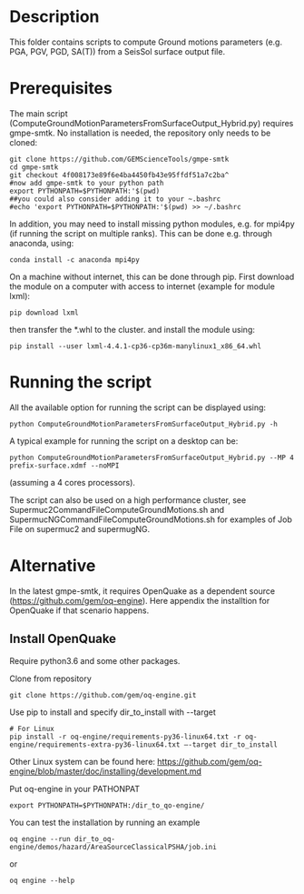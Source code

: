 
# Description

This folder contains scripts to compute Ground motions parameters (e.g. PGA, PGV, PGD, SA(T)) from a SeisSol surface output file.

# Prerequisites

The main script (ComputeGroundMotionParametersFromSurfaceOutput_Hybrid.py) requires gmpe-smtk. No installation is needed, the repository only needs to be cloned:

```
git clone https://github.com/GEMScienceTools/gmpe-smtk
cd gmpe-smtk
git checkout 4f008173e89f6e4ba4450fb43e95ffdf51a7c2ba^
#now add gmpe-smtk to your python path
export PYTHONPATH=$PYTHONPATH:'$(pwd)
##you could also consider adding it to your ~.bashrc
#echo 'export PYTHONPATH=$PYTHONPATH:'$(pwd) >> ~/.bashrc

```

In addition, you may need to install missing python modules, e.g. for mpi4py (if running the script on multiple ranks). This can be done e.g. through anaconda, using:

```
conda install -c anaconda mpi4py
```
On a machine without internet, this can be done through pip. First download the module on a computer with access to internet (example for module lxml):

```
pip download lxml
```

then transfer the \*.whl to the cluster. and install the module using:
```
pip install --user lxml-4.4.1-cp36-cp36m-manylinux1_x86_64.whl
```


# Running the script
 
All the available option for running the script can be displayed using:

```
python ComputeGroundMotionParametersFromSurfaceOutput_Hybrid.py -h
```

A typical example for running the script on a desktop can be:
```
python ComputeGroundMotionParametersFromSurfaceOutput_Hybrid.py --MP 4 prefix-surface.xdmf --noMPI
```
(assuming a 4 cores processors).

The script can also be used on a high performance cluster, see Supermuc2CommandFileComputeGroundMotions.sh and SupermucNGCommandFileComputeGroundMotions.sh for examples of Job File on supermuc2 and supermugNG.

# Alternative

In the latest gmpe-smtk, it requires OpenQuake as a dependent source (https://github.com/gem/oq-engine). Here appendix the installtion for OpenQuake if that scenario happens.

## Install OpenQuake

Require python3.6 and some other packages.

Clone from repository
```
git clone https://github.com/gem/oq-engine.git
```

Use pip to install and specify dir_to_install with --target
```
# For Linux
pip install -r oq-engine/requirements-py36-linux64.txt -r oq-engine/requirements-extra-py36-linux64.txt —-target dir_to_install
```
Other Linux system can be found here: https://github.com/gem/oq-engine/blob/master/doc/installing/development.md

Put oq-engine in your PATHONPAT

```
export PYTHONPATH=$PYTHONPATH:/dir_to_qo-engine/
```

You can test the installation by running an example

```
oq engine --run dir_to_oq-engine/demos/hazard/AreaSourceClassicalPSHA/job.ini
```
or

```
oq engine --help
```
